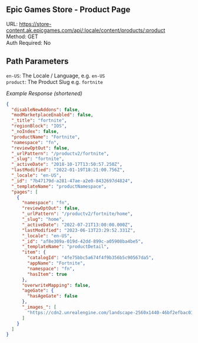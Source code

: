 ## Epic Games Store - Product Page

URL: https://store-content.ak.epicgames.com/api/:locale/content/products/:product \
Method: GET \
Auth Required: No

## Path Parameters

`en-US`: The Locale / Language, e.g. `en-US` <br/>
`product`: The Product Slug e.g. `fortnite`

_Example Response (shortened)_

```json
{
  "disableNewAddons": false,
  "modMarketplaceEnabled": false,
  "_title": "fortnite",
  "regionBlock": "IOS",
  "_noIndex": false,
  "productName": "Fortnite",
  "namespace": "fn",
  "reviewOptOut": false,
  "_urlPattern": "/productv2/fortnite",
  "_slug": "fortnite",
  "_activeDate": "2018-10-17T13:50:57.250Z",
  "lastModified": "2022-01-19T18:21:00.756Z",
  "_locale": "en-US",
  "_id": "7b47179d-a281-47ae-a2e0-8432697d4824",
  "_templateName": "productNamespace",
  "pages": [
    {
      "namespace": "fn",
      "reviewOptOut": false,
      "_urlPattern": "/productv2/fortnite/home",
      "_slug": "home",
      "_activeDate": "2022-07-21T13:00:00.000Z",
      "lastModified": "2023-06-13T23:29:52.331Z",
      "_locale": "en-US",
      "_id": "af8e309a-019d-42dd-899c-a05908ba4be5",
      "_templateName": "productDetail",
      "item": {
        "catalogId": "4fe75bbc5a674f4f9b356b5c90567da5",
        "appName": "Fortnite",
        "namespace": "fn",
        "hasItem": true
      },
      "overwriteMapping": false,
      "ageGate": {
        "hasAgeGate": false
      },
      "_images_": [
        "https://cdn2.unrealengine.com/landscape-2560x1440-46bf2efbac01.jpg"
      ]
    }
  ]
}
```

